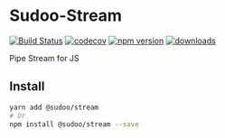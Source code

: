 # Sudoo-Stream

[![Build Status](https://travis-ci.com/SudoDotDog/Sudoo-Stream.svg?branch=master)](https://travis-ci.com/SudoDotDog/Sudoo-Stream)
[![codecov](https://codecov.io/gh/SudoDotDog/Sudoo-Stream/branch/master/graph/badge.svg)](https://codecov.io/gh/SudoDotDog/Sudoo-Stream)
[![npm version](https://badge.fury.io/js/%40sudoo%2Fstream.svg)](https://www.npmjs.com/package/@sudoo/stream)
[![downloads](https://img.shields.io/npm/dm/@sudoo/stream.svg)](https://www.npmjs.com/package/@sudoo/stream)

Pipe Stream for JS

## Install

```sh
yarn add @sudoo/stream
# Or
npm install @sudoo/stream --save
```
